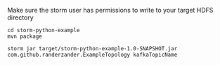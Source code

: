 Make sure the storm user has permissions to write to your target HDFS directory
```
cd storm-python-example
mvn package

storm jar target/storm-python-example-1.0-SNAPSHOT.jar com.github.randerzander.ExampleTopology kafkaTopicName
```
